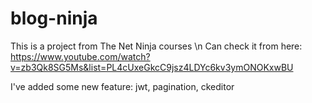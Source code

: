 # blog-ninja
This is a project from The Net Ninja courses \n
Can check it from here: https://www.youtube.com/watch?v=zb3Qk8SG5Ms&list=PL4cUxeGkcC9jsz4LDYc6kv3ymONOKxwBU

I've added some new feature: jwt, pagination, ckeditor
